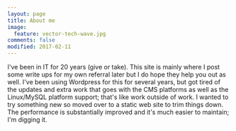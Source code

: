 ```yaml
---
layout: page
title: About me
image:
  feature: vector-tech-wave.jpg
comments: false
modified: 2017-02-11
---
```


I've been in IT for 20 years (give or take).  This site is mainly where I post some write ups for my own referral later but I do hope they help you out as well. I've been using Wordpress for this for several years, but got tired of the updates and extra work that goes with the CMS platforms as well as the Linux/MySQL platform support; that's like work outside of work. I wanted to try something new so moved over to a static web site to trim things down. The performance is substantially improved and it's much easier to maintain; I'm digging it.
